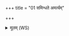 +++
title = "01 समिन्धते अमर्त्यम्"

+++
<details><summary>मूलम् (WS)</summary>

समिन्धते अमर्त्यं हव्यवाहं घृतप्रियम् ।  
स वेद निहितान् निधीन पितॄन् परावतो गतान् ॥ १ ॥
</details>